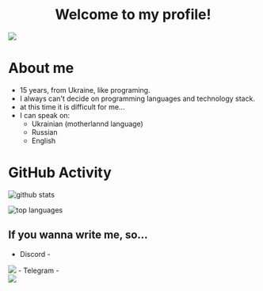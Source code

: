 <h1 align="center">Welcome to my profile!</h1>

<img src="https://media.tenor.co/images/ae40603eddb6e4bb1ea56cc6de7d0f6e/raw" align="center"/>

# About me
- 15 years, from Ukraine, like programing. 
- I always can't decide on programming languages and technology stack. 
- at this time it is difficult for me... 
- I can speak on:
  - Ukrainian (motherlannd language)
  - Russian
  - English

# GitHub Activity

![github stats](https://github-readme-stats.vercel.app/api?username=swcs3&theme=dark&show_icons=true)

![top languages](https://github-readme-stats.vercel.app/api/top-langs?username=swcs3&theme=dark&layout=compact&show_icons=true)

## If you wanna write me, so...

- Discord - <br>
<img src="http://my-socnets-username.herokuapp.com/username/discord?text=https://my-socnets-username.herokuapp.com/username/text/discord&bg=black&icon=ds">
- Telegram - <br>
<img src="http://my-socnets-username.herokuapp.com/username/telegram?text=https://my-socnets-username.herokuapp.com/username/text/telegram&icon=tg&bg=black">

